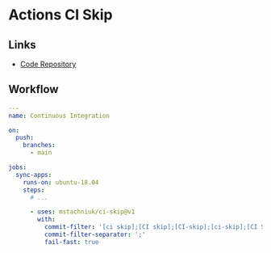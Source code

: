 # Actions CI Skip

## Links

- [Code Repository](https://github.com/mstachniuk/ci-skip)

## Workflow

```yml
---
name: Continuous Integration

on:
  push:
    branches:
      - main

jobs:
  sync-apps:
    runs-on: ubuntu-18.04
    steps:
      # ...

      - uses: mstachniuk/ci-skip@v1
        with:
          commit-filter: '[ci skip];[CI skip];[CI-skip];[ci-skip];[CI SKIP];[CI-SKIP]'
          commit-filter-separator: ';'
          fail-fast: true
```
